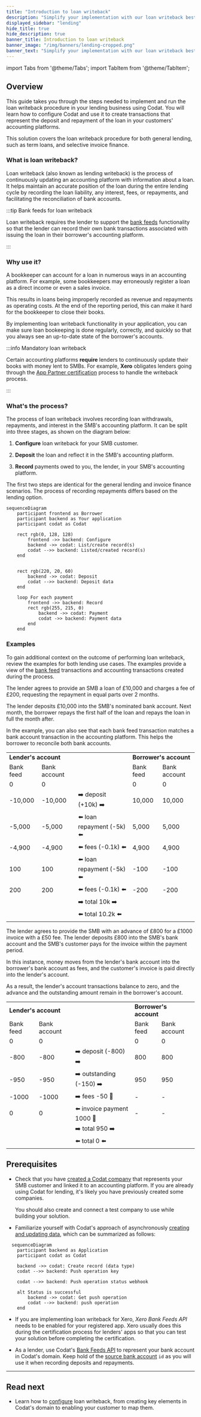 ```yaml
---
title: "Introduction to loan writeback"
description: "Simplify your implementation with our loan writeback best practices guide and correctly account for a loan programmatically"
displayed_sidebar: "lending"
hide_title: true
hide_description: true
banner_title: Introduction to loan writeback
banner_image: "/img/banners/lending-cropped.png"
banner_text: "Simplify your implementation with our loan writeback best practices guide and correctly account for a loan programmatically"
---
```


import Tabs from '@theme/Tabs';
import TabItem from '@theme/TabItem';

## Overview

This guide takes you through the steps needed to implement and run the loan writeback procedure in your lending business using Codat. You will learn how to configure Codat and use it to create transactions that represent the deposit and repayment of the loan in your customers' accounting platforms. 

This solution covers the loan writeback procedure for both general lending, such as term loans, and selective invoice finance.

### What is loan writeback?

Loan writeback (also known as lending writeback) is the process of continuously updating an accounting platform with information about a loan. It helps maintain an accurate position of the loan during the entire lending cycle by recording the loan liability, any interest, fees, or repayments, and facilitating the reconciliation of bank accounts.

:::tip Bank feeds for loan writeback

Loan writeback requires the lender to support the [bank feeds](/bank-feeds/overview) functionality so that the lender can record their own bank transactions associated with issuing the loan in their borrower's accounting platform. 

:::

### Why use it?

A bookkeeper can account for a loan in numerous ways in an accounting platform. For example, some bookkeepers may erroneously register a loan as a direct income or even a sales invoice. 

This results in loans being improperly recorded as revenue and repayments as operating costs. At the end of the reporting period, this can make it hard for the bookkeeper to close their books. 

By implementing loan writeback functionality in your application, you can make sure loan bookeeping is done regularly, correctly, and quickly so that you always see an up-to-date state of the borrower's accounts.

:::info Mandatory loan writeback

Certain accounting platforms **require** lenders to continuously update their books with money lent to SMBs. For example, **Xero** obligates lenders going through the [App Partner certification](/integrations/accounting/xero/xero-app-partner-program) process to handle the writeback process. 

:::

### What's the process?

The process of loan writeback involves recording loan withdrawals, repayments, and interest in the SMB's accounting platform. It can be split into three stages, as shown on the diagram below: 

1. **Configure** loan writeback for your SMB customer.  

2. **Deposit** the loan and reflect it in the SMB's accounting platform.

3. **Record** payments owed to you, the lender, in your SMB's accounting platform. 

The first two steps are identical for the general lending and invoice finance scenarios. The process of recording repayments differs based on the lending option.

```mermaid
sequenceDiagram
    participant frontend as Borrower
    participant backend as Your application 
    participant codat as Codat
    
    rect rgb(0, 128, 128)
        frontend ->> backend: Configure
        backend ->> codat: List/create record(s)
        codat -->> backend: Listed/created record(s)
    end
    

    rect rgb(220, 20, 60)
        backend ->> codat: Deposit
        codat -->> backend: Deposit data
    end
    
    loop For each payment
        frontend ->> backend: Record
        rect rgb(255, 215, 0)
            backend ->> codat: Payment
            codat ->> backend: Payment data
        end
    end
```

### Examples

To gain additional context on the outcome of performing loan writeback, review the examples for both lending use cases. The examples provide a view of the [bank feed](/bank-feeds/overview) transactions and accounting transactions created during the process.

<Tabs>
<TabItem value="general-lending" label="General lending">

The lender agrees to provide an SMB a loan of £10,000 and charges a fee of £200, requesting the repayment in equal parts over 2 months. 

The lender deposits £10,000 into the SMB's nominated bank account. Next month, the borrower repays the first half of the loan and repays the loan in full the month after.

In the example, you can also see that each bank feed transaction matches a bank account transaction in the accounting platform. This helps the borrower to reconcile both bank accounts.

<table>
<tbody>
  <tr>
    <td colspan="2"><b>Lender's account</b></td>
    <td></td>
    <td colspan="2"><b>Borrower's account</b></td>
  </tr>
  <tr>
    <td>Bank feed</td>
    <td>Bank account</td>
    <td></td>
    <td>Bank feed</td>
    <td>Bank account</td>
  </tr>
  <tr>
    <td>0</td>
    <td>0</td>
    <td></td>
    <td>0</td>
    <td>0</td>
  </tr>
  <tr>
    <td>-10,000</td>
    <td>-10,000</td>
    <td style={{'text-align': 'center'}}>&#10145;&#65039; deposit (+10k) &#10145;&#65039;</td>
    <td>10,000</td>
    <td>10,000</td>
  </tr>
  <tr>
    <td>-5,000</td>
    <td>-5,000</td>
    <td style={{'text-align': 'center'}}>&#11013;&#65039; loan repayment (-5k) &#11013;&#65039;</td>
    <td>5,000</td>
    <td>5,000</td>
  </tr>
  <tr>
    <td>-4,900</td>
    <td>-4,900</td>
    <td style={{'text-align': 'center'}}>&#11013;&#65039; fees (-0.1k) &#11013;&#65039;</td>
    <td>4,900</td>
    <td>4,900</td>
  </tr>
  <tr>
    <td>100</td>
    <td>100</td>
    <td style={{'text-align': 'center'}}>&#11013;&#65039; loan repayment (-5k) &#11013;&#65039;</td>
    <td>-100</td>
    <td>-100</td>
  </tr>
  <tr>
    <td>200</td>
    <td>200</td>
    <td style={{'text-align': 'center'}}>&#11013;&#65039; fees (-0.1k) &#11013;&#65039;</td>
    <td>-200</td>
    <td>-200</td>
  </tr>
  <tr>
    <td></td>
    <td></td>
    <td style={{'text-align': 'center'}}>&#10145;&#65039; total 10k &#10145;&#65039;</td>
    <td></td>
    <td></td>
  </tr>
  <tr>
    <td></td>
    <td></td>
    <td style={{'text-align': 'center'}}>&#11013;&#65039; total 10.2k &#11013;&#65039;</td>
    <td></td>
    <td></td>
  </tr>
</tbody>
</table>

</TabItem>

<TabItem value="invoice-finance" label="Selective invoice finance">  

The lender agrees to provide the SMB with an advance of £800 for a £1000 invoice with a £50 fee. The lender deposits £800 into the SMB's bank account and the SMB's customer pays for the invoice within the payment period.

In this instance, money moves from the lender's bank account into the borrower's bank account as fees, and the customer's invoice is paid directly into the lender's account.

As a result, the lender's account transactions balance to zero, and the advance and the outstanding amount remain in the borrower's account.

<table>
<tbody>
  <tr>
    <td colspan="2"><b>Lender's account</b></td>
    <td></td>
    <td colspan="2"><b>Borrower's account</b></td>
  </tr>
  <tr>
    <td>Bank feed</td>
    <td>Bank account</td>
    <td></td>
    <td>Bank feed</td>
    <td>Bank account</td>
  </tr>
  <tr>
    <td>0</td>
    <td>0</td>
    <td></td>
    <td>0</td>
    <td>0</td>
  </tr>
  <tr>
    <td>-800</td>
    <td>-800</td>
    <td style={{'text-align': 'center'}}>&#10145;&#65039; deposit (-800) &#10145;&#65039;</td>
    <td>800</td>
    <td>800</td>
  </tr>
  <tr>
    <td>-950</td>
    <td>-950</td>
    <td style={{'text-align': 'center'}}>&#10145;&#65039; outstanding (-150) &#10145;&#65039;</td>
    <td>950</td>
    <td>950</td>
  </tr>
  <tr>
    <td>-1000</td>
    <td>-1000</td>
    <td style={{'text-align': 'center'}}>&#10145;&#65039; fees -50 &#128195;</td>
    <td>-</td>
    <td>-</td>
  </tr>
  <tr>
    <td>0</td>
    <td>0</td>
    <td style={{'text-align': 'center'}}>&#11013;&#65039; invoice payment 1000 &#128184;</td>
    <td>-</td>
    <td>-</td>
  </tr>
  <tr>
    <td></td>
    <td></td>
    <td style={{'text-align': 'center'}}>&#10145;&#65039; total 950 &#10145;&#65039;</td>
    <td></td>
    <td></td>
  </tr>
  <tr>
    <td></td>
    <td></td>
    <td style={{'text-align': 'center'}}>&#11013;&#65039; total 0 &#11013;&#65039;</td>
    <td></td>
    <td></td>
  </tr>
</tbody>
</table>

</TabItem>
</Tabs>

## Prerequisites

* Check that you have [created a Codat company](/configure/portal/companies#add-a-new-company) that represents your SMB customer and linked it to an accounting platform. If you are already using Codat for lending, it's likely you have previously created some companies. 

  You should also create and connect a test company to use while building your solution.

* Familiarize yourself with Codat's approach of asynchronously [creating and updating data](/using-the-api/push), which can be summarized as follows:

```mermaid
  sequenceDiagram
    participant backend as Application 
    participant codat as Codat
    
    backend ->> codat: Create record (data type)
    codat -->> backend: Push operation key

    codat -->> backend: Push operation status webhook

    alt Status is successful
        backend ->> codat: Get push operation
        codat -->> backend: push operation
    end
```

* If you are implementing loan writeback for Xero, *Xero Bank Feeds API* needs to be enabled for your registered app. Xero usually does this during the certification process for lenders' apps so that you can test your solution before completing the certification.

* As a lender, use Codat's [Bank Feeds API](/bank-feeds/overview) to represent your bank account in Codat's domain. Keep hold of the [source bank account](/bank-feeds-api#/operations/create-source-account) `id` as you will use it when recording deposits and repayments. 

---

## Read next

* Learn how to [configure](/lending/guides/loan-writeback/configure) loan writeback, from creating key elements in Codat's domain to enabling your customer to map them. 
